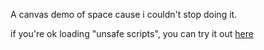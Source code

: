 A canvas demo of space cause i couldn't stop doing it.

if you're ok loading "unsafe scripts", you can try it out [here](
http://htmlpreview.github.io/?https://github.com/GMTurbo/space/blob/master/index.html)
